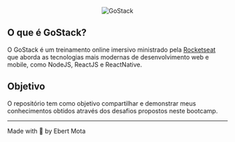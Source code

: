 <p align="center">
  <img alt="GoStack" src="https://user-images.githubusercontent.com/48302018/103593633-1eff9900-4ed5-11eb-82a5-5990bfb3f948.jpg" background="#FFF"/>
</p>

<h2 align="left">
  O que é GoStack?
</h2>
<p>
  O GoStack é um treinamento online imersivo ministrado pela 
  <a href="https://rocketseat.com.br/">Rocketseat</a> que aborda as tecnologias mais modernas de desenvolvimento web e mobile, como
  NodeJS, ReactJS e ReactNative.
</p>

<h2>Objetivo</h2>
<p>O repositório tem como objetivo compartilhar e demonstrar meus conhecimentos obtidos através dos desafios propostos neste bootcamp.</h2>

---
Made with :blue_heart: by Ebert Mota
